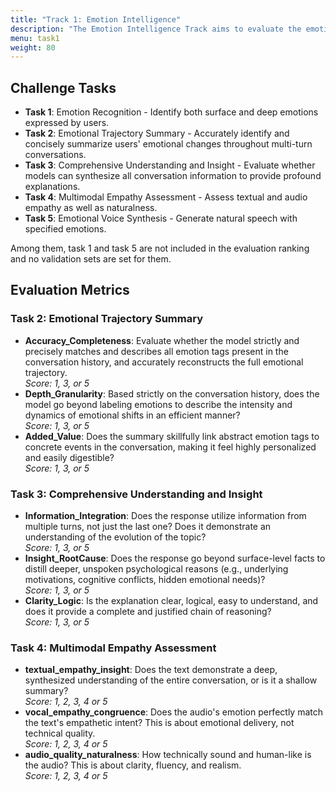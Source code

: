 ```yaml
---
title: "Track 1: Emotion Intelligence"
description: "The Emotion Intelligence Track aims to evaluate the emotional competence of spoken dialogue systems across five critical dimensions. These dimensions capture how well a system can perceive, interpret, express, and respond to human emotions in interactive scenarios"
menu: task1
weight: 80
---
```


## Challenge Tasks

- **Task 1**: Emotion Recognition - Identify both surface and deep emotions expressed by users.
- **Task 2**: Emotional Trajectory Summary - Accurately identify and concisely summarize users' emotional changes throughout multi-turn conversations.
- **Task 3**: Comprehensive Understanding and Insight - Evaluate whether models can synthesize all conversation information to provide profound explanations.
- **Task 4**: Multimodal Empathy Assessment - Assess textual and audio empathy as well as naturalness.
- **Task 5**: Emotional Voice Synthesis - Generate natural speech with specified emotions.

Among them, task 1 and task 5 are not included in the evaluation ranking and no validation sets are set for them.

## Evaluation Metrics

### Task 2: Emotional Trajectory Summary
- **Accuracy_Completeness**: Evaluate whether the model strictly and precisely matches and describes all emotion tags present in the conversation history, and accurately reconstructs the full emotional trajectory.  
  *Score: 1, 3, or 5*
- **Depth_Granularity**: Based strictly on the conversation history, does the model go beyond labeling emotions to describe the intensity and dynamics of emotional shifts in an efficient manner?  
  *Score: 1, 3, or 5*
- **Added_Value**: Does the summary skillfully link abstract emotion tags to concrete events in the conversation, making it feel highly personalized and easily digestible?  
  *Score: 1, 3, or 5*

### Task 3: Comprehensive Understanding and Insight
- **Information_Integration**: Does the response utilize information from multiple turns, not just the last one? Does it demonstrate an understanding of the evolution of the topic?  
  *Score: 1, 3, or 5*
- **Insight_RootCause**: Does the response go beyond surface-level facts to distill deeper, unspoken psychological reasons (e.g., underlying motivations, cognitive conflicts, hidden emotional needs)?  
  *Score: 1, 3, or 5*
- **Clarity_Logic**: Is the explanation clear, logical, easy to understand, and does it provide a complete and justified chain of reasoning?  
  *Score: 1, 3, or 5*

### Task 4: Multimodal Empathy Assessment
- **textual_empathy_insight**: Does the text demonstrate a deep, synthesized understanding of the entire conversation, or is it a shallow summary?  
  *Score: 1, 2, 3, 4 or 5*
- **vocal_empathy_congruence**: Does the audio's emotion perfectly match the text's empathetic intent? This is about emotional delivery, not technical quality.  
  *Score: 1, 2, 3, 4 or 5*
- **audio_quality_naturalness**: How technically sound and human-like is the audio? This is about clarity, fluency, and realism.  
  *Score: 1, 2, 3, 4 or 5*
